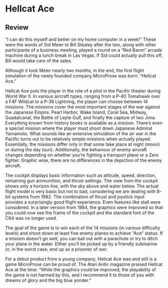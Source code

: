 # Hellcat Ace

## Review
“I can do this myself and better on my home computer in a week!”
These were the words of Sid Meier to Bill Stealey after the two, along with other participants of a business meeting, played a round on a “Red Baron” arcade machine during a lunch break in Las Vegas. If Sid could actually pull this off, Bill would take care of the sales. 

Although it took Meier nearly two months, in the end, the first flight simulation of the newly founded company MicroProse was born: “Hellcat Ace.”

Hellcat Ace puts the player in the role of a pilot in the Pacific theater during World War II. 
In various aircraft types, ranging from a P-40 Tomahawk over a F4F Wildcat to a P-38 Lightning, the player can choose between 14 missions.
The missions cover the most important stages of the war against the Japanese Empire. Pearl Harbor, Wake Island, Coral Sea, Midway, Guadalcanal, the Battle of Leyte Gulf, and finally the capture of Iwo Jima. Everything known from history books is available as a mission. There’s even a special mission where the player must shoot down Japanese Admiral Yamamoto.
What sounds like an extensive simulation of the air war in the Pacific turns out to be relatively simple missions when actually played. 
Essentially, the missions differ only in that some take place at night (moon) or during the day (sun). Additionally, the behaviour of enemy aircraft changes depending on whether you’re fighting a transport plane or a Zero fighter. 
Graphic wise, there are no differences in the depiction of the enemy aircraft.

The cockpit displays basic information such as altitude, speed, direction, remaining gun ammunition, and thrust settings. The view from the cockpit shows only a horizon line, with the sky above and water below. 
The actual flight model is very basic but not to bad, considering we are dealing with 8-bit systems from 1982. The combination of thrust and joystick input provides a surprisingly good flight experience. Even features like stall were considered.
In a later version from 1984, the graphics were improved so that you could now see the frame of the cockpit and the standard font of the C64 was no longer used.

The goal of the game is to win each of the 14 missions (in various difficulty levels) and shoot down at least five enemy planes to achieve “Ace” status. If a mission doesn’t go well, you can bail out with a parachute or try to ditch your plane in the water. Either you’ll be picked up by a friendly submarine or, in the worst case, end up as a prisoner of war.

For a debut product from a young company, Hellcat Ace was and still is a game MicroProse can be proud of. The Atari Antic magazine praised Hellcat Ace at the time: “While the graphics could be improved, the playability of the game is not harmed by this, and I recommend it to those of you with dreams of glory and the big blue yonder.”